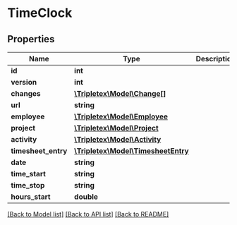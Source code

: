 # TimeClock

## Properties
Name | Type | Description | Notes
------------ | ------------- | ------------- | -------------
**id** | **int** |  | [optional] 
**version** | **int** |  | [optional] 
**changes** | [**\Tripletex\Model\Change[]**](Change.md) |  | [optional] 
**url** | **string** |  | [optional] 
**employee** | [**\Tripletex\Model\Employee**](Employee.md) |  | 
**project** | [**\Tripletex\Model\Project**](Project.md) |  | [optional] 
**activity** | [**\Tripletex\Model\Activity**](Activity.md) |  | [optional] 
**timesheet_entry** | [**\Tripletex\Model\TimesheetEntry**](TimesheetEntry.md) |  | [optional] 
**date** | **string** |  | 
**time_start** | **string** |  | 
**time_stop** | **string** |  | [optional] 
**hours_start** | **double** |  | [optional] 

[[Back to Model list]](../../README.md#documentation-for-models) [[Back to API list]](../../README.md#documentation-for-api-endpoints) [[Back to README]](../../README.md)

